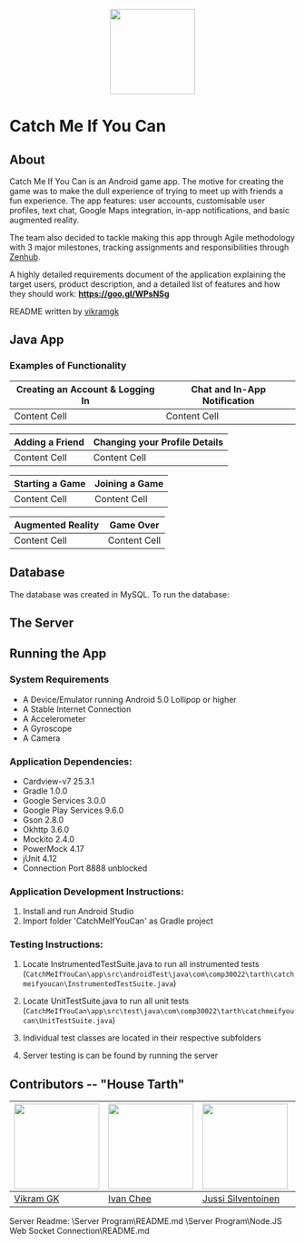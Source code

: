 <p align="center">
    <img src="https://i.imgur.com/PSc8AQu.png" width="150" /> 
</p> 

# Catch Me If You Can

## About

Catch Me If You Can is an Android game app. The motive for creating the game was to make the dull experience of trying to meet up with friends a fun experience. The app features: user accounts, customisable user profiles, text chat, Google Maps integration, in-app notifications, and basic augmented reality.

The team also decided to tackle making this app through Agile methodology with 3 major milestones, tracking assignments and responsibilities through [Zenhub](zenhub.com). 

A highly detailed requirements document of the application explaining the target users, product description, and a detailed list of features and how they should work: **https://goo.gl/WPsNSg** 

README written by [vikramgk](https://github.com/vikramgk)

## Java App


### Examples of Functionality

| Creating an Account & Logging In |  Chat and In-App Notification |
| ------------- | ------------- |
| Content Cell  | Content Cell  |

| Adding a Friend | Changing your Profile Details |
| ------------- | ------------- |
| Content Cell  | Content Cell  |

| Starting a Game | Joining a Game |
| ------------- | ------------- |
| Content Cell  | Content Cell  |

| Augmented Reality | Game Over |
| ------------- | ------------- |
| Content Cell  | Content Cell  |

## Database

The database was created in MySQL. To run the database:


## The Server 

## Running the App

### System Requirements

- A Device/Emulator running Android 5.0 Lollipop or higher
- A Stable Internet Connection
- A Accelerometer
- A Gyroscope
- A Camera

### Application Dependencies:
- Cardview-v7 25.3.1
- Gradle 1.0.0
- Google Services 3.0.0
- Google Play Services 9.6.0
- Gson 2.8.0
- Okhttp 3.6.0
- Mockito 2.4.0
- PowerMock 4.17
- jUnit 4.12
- Connection Port 8888 unblocked

### Application Development Instructions:
1. Install and run Android Studio
2. Import folder 'CatchMeIfYouCan' as Gradle project

### Testing Instructions:
1. Locate InstrumentedTestSuite.java to run all instrumented tests
  (`CatchMeIfYouCan\app\src\androidTest\java\com\comp30022\tarth\catchmeifyoucan\InstrumentedTestSuite.java`)
2. Locate UnitTestSuite.java to run all unit tests
  (`CatchMeIfYouCan\app\src\test\java\com\comp30022\tarth\catchmeifyoucan\UnitTestSuite.java`)
3. Individual test classes are located in their respective subfolders

4. Server testing is can be found by running the server


## Contributors -- "House Tarth"

| [<img src="https://avatars3.githubusercontent.com/u/11909916?v=4" width="150" />](https://github.com/vikramgk)  | [<img src="https://avatars1.githubusercontent.com/u/531716?v=4" width="150" />](https://github.com/eyeonechi)  | [<img src="https://avatars2.githubusercontent.com/u/29011608?v=4" width="150" />](https://github.com/JussiSil) | [<img src="https://avatars1.githubusercontent.com/u/28945948?v=4" width="150" />](https://github.com/zirenxiao) | [<img src="https://avatars0.githubusercontent.com/u/30888620?v=4" width="150" />](https://github.com/minghaooo) |
| --- | --- | --- | --- | --- |
[Vikram GK](https://github.com/vikramgk) | [Ivan Chee](https://github.com/eyeonechi) | [Jussi Silventoinen](https://github.com/JussiSil) | [Ziren Xiao](https://github.com/zirenxiao) | [Minghao Wang](https://github.com/minghaooo) 

Server Readme:
\Server Program\README.md
\Server Program\Node.JS Web Socket Connection\README.md
